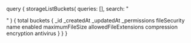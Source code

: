 query {
    storageListBuckets(
        queries: [],
        search: "<SEARCH>"
    ) {
        total
        buckets {
            _id
            _createdAt
            _updatedAt
            _permissions
            fileSecurity
            name
            enabled
            maximumFileSize
            allowedFileExtensions
            compression
            encryption
            antivirus
        }
    }
}
